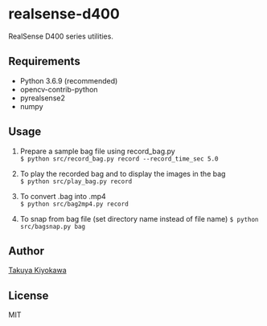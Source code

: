 # realsense-d400

RealSense D400 series utilities.

## Requirements

- Python 3.6.9 (recommended)
- opencv-contrib-python
- pyrealsense2
- numpy

## Usage

1. Prepare a sample bag file using record_bag.py  
`$ python src/record_bag.py record --record_time_sec 5.0`

2. To play the recorded bag and to display the images in the bag  
`$ python src/play_bag.py record`

3. To convert .bag into .mp4  
`$ python src/bag2mp4.py record`

4. To snap from bag file (set directory name instead of file name)
`$ python src/bagsnap.py bag`

## Author

[Takuya Kiyokawa](https://takuya-ki.github.io/)

## License

MIT
